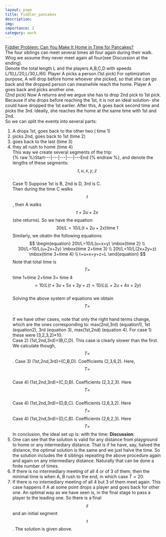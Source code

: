 ```yaml
---
layout: page
title: Fiddler_pancakes
description:
img: 
importance: 2
category: work
---
```

[Fiddler Problem: Can You Make It Home in Time for Pancakes?](https://thefiddler.substack.com/p/can-you-make-it-home-in-time-for)  
The four siblings can meet several times all four again during their walk. Wlog we assume they never meet again all four(see Discussion at the ending).  
Denote the total length L and the players A,B,C,D with speeds L/10,L/20,L/30,L/60. Player A picks a person.(1st pick) For optimization purpose, 
A will drop before home whoever she picked, so that she can go back and the dropped person can meanwhile reach the home. Player A goes back and picks another one.  
(2nd pick) Now A returns and we argue she has to drop 2nd pick to 1st pick. Because if she drops before reaching the 1st, it is not an ideal solution-
she could have dropped the 1st earlier. After this, A goes back second time and picks the 3rd. Ideally, she reaches the home at the same time with 1st and 2nd.    
So we can split the events into several parts:   
1) A drops 1st, goes back to the other two  (  time 1)  
2) picks 2nd, goes back to 1st (time 2)  
3) goes back to the last  (time 3)  
4) they all rush to home (time 4)  
This way we create several segments of the trip:    
{% raw %}Start---|---|---|---|---End {% endraw %}, and denote the lengths of these segments: $$t,u,x,y,z$$.    
Case 1) Suppose 1st is B, 2nd is D, 3rd is C.  
Then during the time C walks $$t$$, then A walks $$t+2u+2x$$ (she returns). So we have the equation:
$$
\begin{equation}
30t/L=10/L(t+2u+2x) \mbox{time 1}
\end{equation}
$$
Similarly, we obatin the following equations:
$$
\begin{equation}
20t/L=10/L(u+x+y) \mbox{time 2}  \\
30t/L=10/L(u+2x+2y) \mbox{time 2+time 3}    \\
20t/L=10/L(2x+2y+z) \mbox{time 3+time 4}  \\
t+u+x+y+z=L
\end{equation}
$$
Note that total time is $$T=$$ time 1+time 2+time 3+ time 4$$=10/L(t+3u+5x+3y+z)=10/L(L+2u+4x+2y)$$  
Solving the above system of equations we obtain $$T=$$.  
If we have other cases, note that only the right hand terms change, which are the ones corresponding to: max(2nd,3rd) (equation1), 1st (equation2), 3rd (equation 3), max(1st,2nd) (equation 4). For case 1) these were (3,2,3,2)*10.  
Case 2) (1st,2nd,3rd)=(B,C,D). This case is clearly slower than the first.  We calculate though, $$T=$$.
Case 3) (1st,2nd,3rd)=(C,B,D). Coefficients (2,3,6,2). Here, $$T=$$  
Case 4) (1st,2nd,3rd)=(C,D,B). Coefficients (2,3,2,3). Here $$T=$$  
Case 4) (1st,2nd,3rd)=(D,B,C). Coefficients (2,6,3,2). Here $$T=$$
Case 4) (1st,2nd,3rd)=(D,C,B). Coefficients (2,6,2,3). Here $$T=$$
In conclusion, the ideal set up is: with the time:
**Discussion**:
1) One can see that the solution is valid for any distance from playground to home or any intermediary distance. That is if he have, say, halved the distance, the optimal solution is the same and we just halve the time. So the solution includes the 4 siblings repeating the above procedure again and again on any intermediary distance. Naturally that can be done a finite number of times.
2)  If there is no intermediary meeting of all 4 or of 3 of them, then the minimal time is when A, B rush to the end, in which case $T=20$.
3) If there is no intemediary meeting of all 4 but 3 of them meet again. This case happens if A at some point drops a player and goes back for other one. An optimal way as we have seen is, in the final stage to pass a player to the leading one. So there is a final $$z$$ and an initial segment  $$t$$. The solution is given above.     



